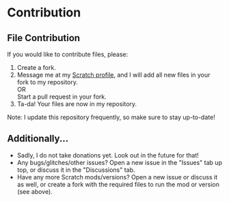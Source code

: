 # Contribution

## File Contribution

If you would like to contribute files, please:
1. Create a fork.
2. Message me at my [Scratch profile](https://scratch.mit.edu/users/retro_person/), and I will add all new files in your fork to my repository.  
OR  
Start a pull request in your fork.
3. Ta-da! Your files are now in my repository.

Note: I update this repository frequently, so make sure to stay up-to-date!

## Additionally...

* Sadly, I do not take donations yet. Look out in the future for that!
* Any bugs/glitches/other issues? Open a new issue in the "Issues" tab up top, or discuss it in the "Discussions" tab.
* Have any more Scratch mods/versions? Open a new issue or discuss it as well, or create a fork with the required files to run the mod or version (see above).
